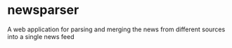 # newsparser
A web application for parsing and merging the news from different sources into a single news feed
